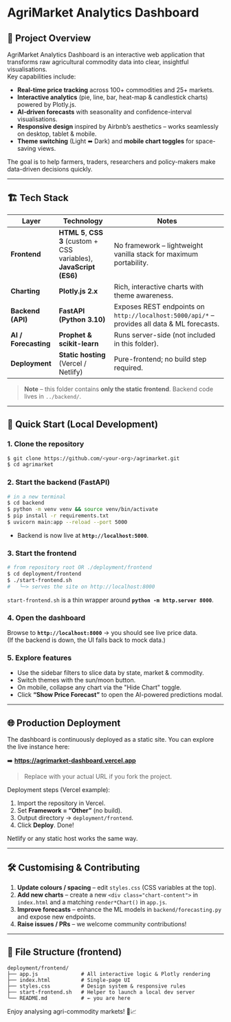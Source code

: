 # AgriMarket Analytics Dashboard

## 📖 Project Overview
AgriMarket Analytics Dashboard is an interactive web application that transforms raw agricultural commodity data into clear, insightful visualisations.  
Key capabilities include:

- **Real-time price tracking** across 100+ commodities and 25+ markets.
- **Interactive analytics** (pie, line, bar, heat-map & candlestick charts) powered by Plotly.js.
- **AI-driven forecasts** with seasonality and confidence-interval visualisations.
- **Responsive design** inspired by Airbnb’s aesthetics – works seamlessly on desktop, tablet & mobile.
- **Theme switching** (Light ⬌ Dark) and **mobile chart toggles** for space-saving views.

The goal is to help farmers, traders, researchers and policy-makers make data-driven decisions quickly.

---

## 🏗️ Tech Stack
| Layer | Technology | Notes |
|-------|------------|-------|
| **Frontend** | **HTML 5**, **CSS 3** (custom + CSS variables), **JavaScript (ES6)** | No framework – lightweight vanilla stack for maximum portability. |
| **Charting** | **Plotly.js 2.x** | Rich, interactive charts with theme awareness. |
| **Backend (API)** | **FastAPI (Python 3.10)** | Exposes REST endpoints on `http://localhost:5000/api/*` – provides all data & ML forecasts. |
| **AI / Forecasting** | **Prophet & scikit-learn** | Runs server-side (not included in this folder). |
| **Deployment** | **Static hosting** (Vercel / Netlify) | Pure-frontend; no build step required. |

> **Note** – this folder contains **only the static frontend**.  Backend code lives in `../backend/`.

---

## 🚀 Quick Start (Local Development)

### 1. Clone the repository
```bash
$ git clone https://github.com/<your-org>/agrimarket.git
$ cd agrimarket
```

### 2. Start the backend (FastAPI)
```bash
# in a new terminal
$ cd backend
$ python -m venv venv && source venv/bin/activate
$ pip install -r requirements.txt
$ uvicorn main:app --reload --port 5000
```
- Backend is now live at **`http://localhost:5000`**.

### 3. Start the frontend
```bash
# from repository root OR ./deployment/frontend
$ cd deployment/frontend
$ ./start-frontend.sh
#   └─> serves the site on http://localhost:8000
```
`start-frontend.sh` is a thin wrapper around **`python -m http.server 8000`**.

### 4. Open the dashboard
Browse to **`http://localhost:8000`**  →  you should see live price data.  
(If the backend is down, the UI falls back to mock data.)

### 5. Explore features
- Use the sidebar filters to slice data by state, market & commodity.  
- Switch themes with the sun/moon button.  
- On mobile, collapse any chart via the "Hide Chart" toggle.  
- Click **“Show Price Forecast”** to open the AI-powered predictions modal.

---

## 🌐 Production Deployment
The dashboard is continuously deployed as a static site.  You can explore the live instance here:

➡️ **https://agrimarket-dashboard.vercel.app**

> Replace with your actual URL if you fork the project.

Deployment steps (Vercel example):
1. Import the repository in Vercel.
2. Set **Framework = “Other”** (no build).  
3. Output directory → `deployment/frontend`.
4. Click **Deploy**.  Done!

Netlify or any static host works the same way.

---

## 🛠️ Customising & Contributing
1. **Update colours / spacing** – edit `styles.css` (CSS variables at the top).  
2. **Add new charts** – create a new `<div class="chart-content">` in `index.html` and a matching `render*Chart()` in `app.js`.
3. **Improve forecasts** – enhance the ML models in `backend/forecasting.py` and expose new endpoints.
4. **Raise issues / PRs** – we welcome community contributions!

---

## 📝 File Structure (frontend)
```
deployment/frontend/
├── app.js              # All interactive logic & Plotly rendering
├── index.html          # Single-page UI
├── styles.css          # Design system & responsive rules
├── start-frontend.sh   # Helper to launch a local dev server
└── README.md           # ← you are here
```

Enjoy analysing agri-commodity markets! 🌾📈
